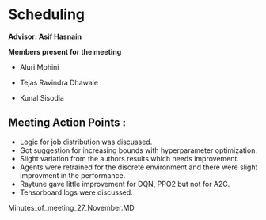 # Scheduling

**Advisor: Asif Hasnain**

**Members present for the meeting**

* Aluri Mohini 

* Tejas Ravindra Dhawale

* Kunal Sisodia


## Meeting Action Points :
 
  * Logic for job distribution was discussed.
  * Got suggestion for increasing bounds with hyperparameter optimization.
  * Slight variation from the authors results which needs improvement.
  * Agents were retrained for the discrete environment and there were slight improvment in the performance.
  * Raytune gave little improvement for DQN, PPO2 but not for A2C.
  * Tensorboard logs were discussed.

Minutes_of_meeting_27_November.MD

